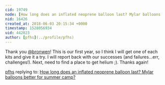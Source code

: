 ```yaml
---
cid: 19749
node: [How long does an inflated neoprene balloon last? Mylar balloons better for summer camp?](../notes/pfhs/06-03-2018/how-long-does-an-inflated-neoprene-balloon-last-mylar-balloons-better-for-summer-camp)
nid: 16426
created_at: 2018-06-03 20:15:34 +0000
timestamp: 1528056934
uid: 442023
author: [pfhs](../profile/pfhs)
---
```


Thank you [@bronwen](/profile/bronwen)! This is our first year, so I think I will get one of each kits and give it a try. I will report back with our successes (and failures...err, challenges!). Next, need to find a place to get helium ;). Thanks again!

[pfhs](../profile/pfhs) replying to: [How long does an inflated neoprene balloon last? Mylar balloons better for summer camp?](../notes/pfhs/06-03-2018/how-long-does-an-inflated-neoprene-balloon-last-mylar-balloons-better-for-summer-camp)

